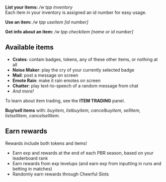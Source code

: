 **List your items:** */w tpp inventory*  
Each item in your inventory is assigned an id number for easy usage. 

**Use an item:** */w tpp useitem [id number]*

**Get info about an item:** */w tpp checkitem [name or id number]* 

## Available items

* **Crates**: contain badges, tokens, any of these other items, or nothing at all
* **Noise Maker**: play the cry of your currently selected badge
* **Mail**: post a message on screen
* **Emote Rain**: make it rain emotes on screen
* **Chatter**: play text-to-speech of a random message from chat
* *And more!*

To learn about item trading, see the **ITEM TRADING** panel.

**Buy/sell items** with: *buyitem, listbuyitem, cancelbuyitem, sellitem, listsellitem, cancelsellitem.*

## Earn rewards

Rewards include both tokens and items!

* Earn exp and rewards at the end of each PBR season, based on your leaderboard rank
* Earn rewards from exp levelups (and earn exp from inputting in runs and betting in matches)
* Randomly earn rewards through Cheerful Slots